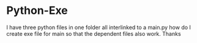 # Python-Exe
I have three python files in one folder all interlinked to a main.py how do I create exe file for main so that the dependent files also work. Thanks
